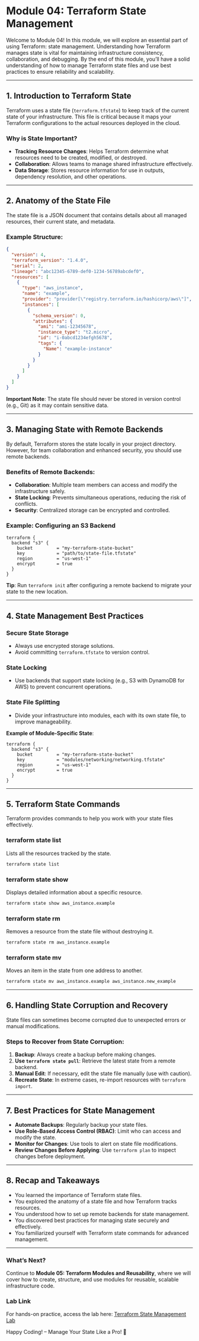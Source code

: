 # Module 04: Terraform State Management

Welcome to Module 04! In this module, we will explore an essential part of using Terraform: state management. Understanding how Terraform manages state is vital for maintaining infrastructure consistency, collaboration, and debugging. By the end of this module, you’ll have a solid understanding of how to manage Terraform state files and use best practices to ensure reliability and scalability.

---

## **1. Introduction to Terraform State**

Terraform uses a state file (`terraform.tfstate`) to keep track of the current state of your infrastructure. This file is critical because it maps your Terraform configurations to the actual resources deployed in the cloud.

### **Why is State Important?**
- **Tracking Resource Changes**: Helps Terraform determine what resources need to be created, modified, or destroyed.
- **Collaboration**: Allows teams to manage shared infrastructure effectively.
- **Data Storage**: Stores resource information for use in outputs, dependency resolution, and other operations.

---

## **2. Anatomy of the State File**

The state file is a JSON document that contains details about all managed resources, their current state, and metadata.

### Example Structure:
```json
{
  "version": 4,
  "terraform_version": "1.4.0",
  "serial": 2,
  "lineage": "abc12345-6789-def0-1234-56789abcdef0",
  "resources": [
    {
      "type": "aws_instance",
      "name": "example",
      "provider": "provider[\"registry.terraform.io/hashicorp/aws\"]",
      "instances": [
        {
          "schema_version": 0,
          "attributes": {
            "ami": "ami-12345678",
            "instance_type": "t2.micro",
            "id": "i-0abcd1234efgh5678",
            "tags": {
              "Name": "example-instance"
            }
          }
        }
      ]
    }
  ]
}
```

**Important Note**: The state file should never be stored in version control (e.g., Git) as it may contain sensitive data.

---

## **3. Managing State with Remote Backends**

By default, Terraform stores the state locally in your project directory. However, for team collaboration and enhanced security, you should use remote backends.

### Benefits of Remote Backends:
- **Collaboration**: Multiple team members can access and modify the infrastructure safely.
- **State Locking**: Prevents simultaneous operations, reducing the risk of conflicts.
- **Security**: Centralized storage can be encrypted and controlled.

### Example: Configuring an S3 Backend
```hcl
terraform {
  backend "s3" {
    bucket         = "my-terraform-state-bucket"
    key            = "path/to/state-file.tfstate"
    region         = "us-west-1"
    encrypt        = true
  }
}
```

**Tip**: Run `terraform init` after configuring a remote backend to migrate your state to the new location.

---

## **4. State Management Best Practices**

### **Secure State Storage**
- Always use encrypted storage solutions.
- Avoid committing `terraform.tfstate` to version control.

### **State Locking**
- Use backends that support state locking (e.g., S3 with DynamoDB for AWS) to prevent concurrent operations.

### **State File Splitting**
- Divide your infrastructure into modules, each with its own state file, to improve manageability.

**Example of Module-Specific State**:
```hcl
terraform {
  backend "s3" {
    bucket         = "my-terraform-state-bucket"
    key            = "modules/networking/networking.tfstate"
    region         = "us-west-1"
    encrypt        = true
  }
}
```

---

## **5. Terraform State Commands**

Terraform provides commands to help you work with your state files effectively.

### **terraform state list**
Lists all the resources tracked by the state.
```bash
terraform state list
```

### **terraform state show**
Displays detailed information about a specific resource.
```bash
terraform state show aws_instance.example
```

### **terraform state rm**
Removes a resource from the state file without destroying it.
```bash
terraform state rm aws_instance.example
```

### **terraform state mv**
Moves an item in the state from one address to another.
```bash
terraform state mv aws_instance.example aws_instance.new_example
```

---

## **6. Handling State Corruption and Recovery**

State files can sometimes become corrupted due to unexpected errors or manual modifications.

### **Steps to Recover from State Corruption**:
1. **Backup**: Always create a backup before making changes.
2. **Use `terraform state pull`**: Retrieve the latest state from a remote backend.
3. **Manual Edit**: If necessary, edit the state file manually (use with caution).
4. **Recreate State**: In extreme cases, re-import resources with `terraform import`.

---

## **7. Best Practices for State Management**
- **Automate Backups**: Regularly backup your state files.
- **Use Role-Based Access Control (RBAC)**: Limit who can access and modify the state.
- **Monitor for Changes**: Use tools to alert on state file modifications.
- **Review Changes Before Applying**: Use `terraform plan` to inspect changes before deployment.

---

## **8. Recap and Takeaways**

- You learned the importance of Terraform state files.
- You explored the anatomy of a state file and how Terraform tracks resources.
- You understood how to set up remote backends for state management.
- You discovered best practices for managing state securely and effectively.
- You familiarized yourself with Terraform state commands for advanced management.

---

### What’s Next?

Continue to **Module 05: Terraform Modules and Reusability**, where we will cover how to create, structure, and use modules for reusable, scalable infrastructure code.

### Lab Link

For hands-on practice, access the lab here: [Terraform State Management Lab](https://github.com/iemafzalhassan/terraform-state-management-lab)

Happy Coding! – Manage Your State Like a Pro! 🚀

